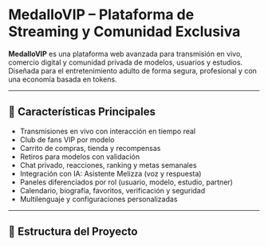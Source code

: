 # MedalloVIP – Plataforma de Streaming y Comunidad Exclusiva

**MedalloVIP** es una plataforma web avanzada para transmisión en vivo, comercio digital y comunidad privada de modelos, usuarios y estudios. Diseñada para el entretenimiento adulto de forma segura, profesional y con una economía basada en tokens.

---

## 🚀 Características Principales

- Transmisiones en vivo con interacción en tiempo real
- Club de fans VIP por modelo
- Carrito de compras, tienda y recompensas
- Retiros para modelos con validación
- Chat privado, reacciones, ranking y metas semanales
- Integración con IA: Asistente Melizza (voz y respuesta)
- Paneles diferenciados por rol (usuario, modelo, estudio, partner)
- Calendario, biografía, favoritos, verificación y seguridad
- Multilenguaje y configuraciones personalizadas

---

## 📁 Estructura del Proyecto

